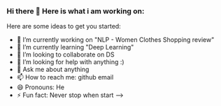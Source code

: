 ### Hi there 👋 Here is what i am working on:


Here are some ideas to get you started:

- 🔭 I’m currently working on "NLP - Women Clothes Shopping review"
- 🌱 I’m currently learning "Deep Learning"
- 👯 I’m looking to collaborate on DS
- 🤔 I’m looking for help with anything :)
- 💬 Ask me about anything
- 📫 How to reach me: github email
- 😄 Pronouns: He
- ⚡ Fun fact: Never stop when start
-->
